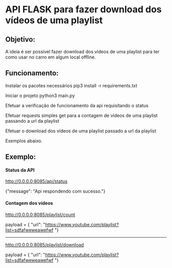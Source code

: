 # API FLASK para fazer download dos vídeos de uma playlist

## Objetivo:

A ideia é ser possível fazer download dos vídeos de uma playlist para ter como usar no carro 
em algum local offline.

## Funcionamento:

Instalar os pacotes necessários
pip3 install -r requirements.txt

Iniciar o projeto
python3 main.py

Efetuar a verificação de funcionamento da api requisitando o status

Efetuar requests simples get para a contagem de vídeos de uma playlist passando a url da playlist

Efetuar o download dos vídeos de uma playlist passado a url da playlist

Exemplos abaixo.

## Exemplo:

#### Status da API
http://0.0.0.0:8085/api/status 

{"message": "Api respondendo com sucesso."}

#### Contagem dos vídeos

http://0.0.0.0:8085/playlist/count 

payload = { "url": "https://www.youtube.com/playlist?list=sdfafweweawefwf "}

-----------------------------------------
http://0.0.0.0:8085/playlist/download  

payload = { "url": "https://www.youtube.com/playlist?list=sdfafweweawefwf "}
